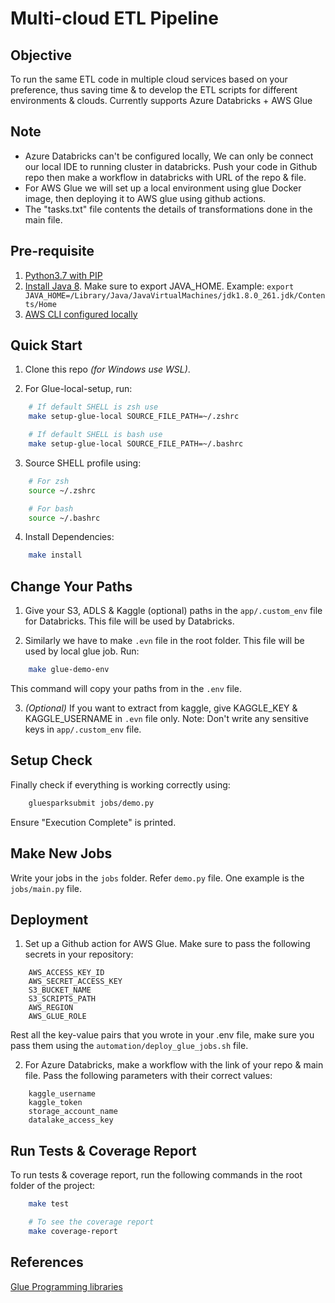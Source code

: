 # Multi-cloud ETL Pipeline

## Objective

To run the same ETL code in multiple cloud services based on your preference, thus saving time & to develop the ETL scripts for different environments & clouds. Currently supports Azure Databricks + AWS Glue

## Note

- Azure Databricks can't be configured locally, We can only be connect our local IDE to running cluster in databricks. Push your code in Github repo then make a workflow in databricks with URL of the repo & file.
- For AWS Glue we will set up a local environment using glue Docker image, then deploying it to AWS glue using github actions.
- The "tasks.txt" file contents the details of transformations done in the main file.

## Pre-requisite

1. [Python3.7 with PIP](https://www.python.org/downloads/)
2. [Install Java 8](https://www.oracle.com/in/java/technologies/downloads/#java8-mac). Make sure to export JAVA_HOME. 
Example: ```export JAVA_HOME=/Library/Java/JavaVirtualMachines/jdk1.8.0_261.jdk/Contents/Home```
3. [AWS CLI configured locally](https://docs.aws.amazon.com/cli/latest/userguide/cli-configure-quickstart.html)

## Quick Start

1. Clone this repo _(for Windows use WSL)_.

2. For Glue-local-setup, run:
```bash
    # If default SHELL is zsh use
    make setup-glue-local SOURCE_FILE_PATH=~/.zshrc

    # If default SHELL is bash use
    make setup-glue-local SOURCE_FILE_PATH=~/.bashrc
```

3. Source SHELL profile using:

```bash
    # For zsh
    source ~/.zshrc

    # For bash
    source ~/.bashrc
```

4. Install Dependencies:
```bash
    make install
```

## Change Your Paths

1. Give your S3, ADLS & Kaggle (optional) paths in the ```app/.custom_env``` file for Databricks. This file will be used by Databricks.

2. Similarly we have to make ```.evn``` file in the root folder. This file will be used by local glue job. Run:
```bash
    make glue-demo-env
```
This command will copy your paths from in the ```.env``` file.

3. _(Optional)_ If you want to extract from kaggle, give KAGGLE_KEY & KAGGLE_USERNAME in ```.evn``` file only. Note: Don't write any sensitive keys in ```app/.custom_env``` file.

## Setup Check
Finally check if everything is working correctly using:
```bash
    gluesparksubmit jobs/demo.py
```
Ensure "Execution Complete" is printed.

## Make New Jobs

Write your jobs in the ```jobs``` folder. Refer ```demo.py``` file. One example is the ```jobs/main.py``` file.

## Deployment

1. Set up a Github action for AWS Glue. Make sure to pass the following secrets in your repository:

```
    AWS_ACCESS_KEY_ID
    AWS_SECRET_ACCESS_KEY
    S3_BUCKET_NAME
    S3_SCRIPTS_PATH
    AWS_REGION
    AWS_GLUE_ROLE
```

Rest all the key-value pairs that you wrote in your .env file, make sure you pass them using the `automation/deploy_glue_jobs.sh` file.

2. For Azure Databricks, make a workflow with the link of your repo & main file. Pass the following parameters with their correct values:

```
    kaggle_username
    kaggle_token
    storage_account_name
    datalake_access_key
```

## Run Tests & Coverage Report

To run tests & coverage report, run the following commands in the root folder of the project:

```bash
    make test

    # To see the coverage report
    make coverage-report
```

## References

[Glue Programming libraries](https://docs.aws.amazon.com/glue/latest/dg/aws-glue-programming-python-libraries.html)

